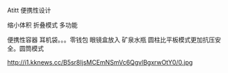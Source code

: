 Atitt 便携性设计

缩小体积
折叠模式
多功能

便携性容器
耳机袋。。。零钱包 
眼镜盒放入
矿泉水瓶
圆柱比平板模式更加抗压安全。圆筒模式


http://i1.kknews.cc/B5sr8IjsMCEmNSmVc6QgvlBgxrwOtY0/0.jpg
